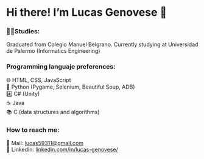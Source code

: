 # Hi there! I’m Lucas Genovese 👋

### 👨‍🎓Studies:  
Graduated from Colegio Manuel Belgrano. Currently studying at Universidad de Palermo (Informatics Engineering)  
  
### Programming languaje preferences:  
🌐 HTML, CSS, JavaScript  
🐍 Python (Pygame, Selenium, Beautiful Soup, ADB)     
#️⃣ C# (Unity)  
☕ Java  
📚 C (data structures and algorithms)  
  
### How to reach me:  
📩 Mail: [lucas59311@gmail.com](mailto:lucas59311@gmail.com)  
💼 LinkedIn: [linkedin.com/in/lucas-genovese/](https://www.linkedin.com/in/lucas-genovese/)
